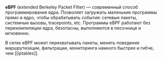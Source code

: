 **eBPF** (extended Berkeley Packet Filter) — современный способ программирования ядра. Позволяет загружать маленькие программы прямо в ядро, чтобы обрабатывать события: сетевые пакеты, системные вызовы, tracepoints, etc. Программы eBPF работают без перекомпиляции ядра, безопасны, выполняются в песочнице и мгновенно.

В сетях eBPF может перехватывать пакеты, менять поведение маршрутизации, фильтрации, мониторинга намного быстрее и гибче, чем [[iptables]].